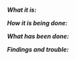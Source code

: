 ***What it is:***

***How it is being done:***

***What has been done:***

***Findings and trouble:***